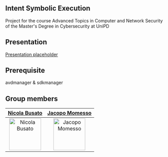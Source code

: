 ## Intent Symbolic Execution
Project for the course Advanced Topics in Computer and Network Security of the Master's Degree in Cybersecurity at UniPD

## Presentation

[Presentation placeholder](https://www.canva.com/)

## Prerequisite
avdmanager & sdkmanager

## Group members

| **[Nicola Busato](https://github.com/Nicola-01)**| **[Jacopo Momesso](https://github.com/JapoMomi1)** |
| :---: | :---: |
| <a href="https://github.com/Nicola-01"><img src="https://avatars1.githubusercontent.com/u/96294696?s=100&v=4" alt="Nicola Busato" width="100"/></a> | <a href="https://github.com/JapoMomi1"><img src="https://avatars1.githubusercontent.com/u/127385689?s=100&v=4" alt="Jacopo Momesso" width="100"/></a>|
